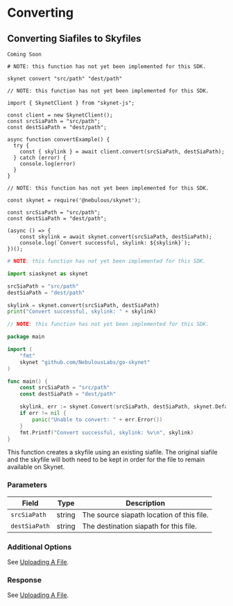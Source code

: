 # Converting

## Converting Siafiles to Skyfiles

```shell--curl
Coming Soon
```

```shell--cli
# NOTE: this function has not yet been implemented for this SDK.

skynet convert "src/path" "dest/path"
```

```javascript--browser
// NOTE: this function has not yet been implemented for this SDK.

import { SkynetClient } from "skynet-js";

const client = new SkynetClient();
const srcSiaPath = "src/path";
const destSiaPath = "dest/path";

async function convertExample() {
  try {
    const { skylink } = await client.convert(srcSiaPath, destSiaPath);
  } catch (error) {
    console.log(error)
  }
}
```

```javascript--node
// NOTE: this function has not yet been implemented for this SDK.

const skynet = require('@nebulous/skynet');

const srcSiaPath = "src/path";
const destSiaPath = "dest/path";

(async () => {
	const skylink = await skynet.convert(srcSiaPath, destSiaPath);
	console.log(`Convert successful, skylink: ${skylink}`);
})();
```

```python
# NOTE: this function has not yet been implemented for this SDK.

import siaskynet as skynet

srcSiaPath = "src/path"
destSiaPath = "dest/path"

skylink = skynet.convert(srcSiaPath, destSiaPath)
print("Convert successful, skylink: " + skylink)
```

```go
// NOTE: this function has not yet been implemented for this SDK.

package main

import (
	"fmt"
	skynet "github.com/NebulousLabs/go-skynet"
)

func main() {
	const srcSiaPath = "src/path"
	const destSiaPath = "dest/path"

	skylink, err := skynet.Convert(srcSiaPath, destSiaPath, skynet.DefaultConvertOptions)
	if err != nil {
		panic("Unable to convert: " + err.Error())
	}
	fmt.Printf("Convert successful, skylink: %v\n", skylink)
}
```

This function creates a skyfile using an existing siafile. The original siafile
and the skyfile will both need to be kept in order for the file to remain
available on Skynet.

### Parameters

Field | Type | Description
----- | ---- | -----------
`srcSiaPath` | string | The source siapath location of this file.
`destSiaPath` | string | The destination siapath for this file.

### Additional Options

See [Uploading A File](.#uploading-a-file).

### Response

See [Uploading A File](.#uploading-a-file).
